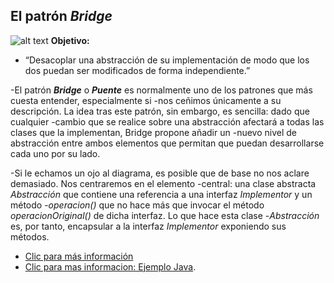 ## El patrón *Bridge*

![alt text](https://danielggarcia.files.wordpress.com/2014/03/031614_2328_patronesest1.png?w=620 "Logo Title Text 1")
**Objetivo:**

* “Desacoplar una abstracción de su implementación de modo que los dos puedan ser modificados de forma independiente.”

-El patrón **_Bridge_** o **_Puente_** es normalmente uno de los patrones que más cuesta entender, especialmente si -nos ceñimos únicamente a su descripción. La idea tras este patrón, sin embargo, es sencilla: dado que cualquier -cambio que se realice sobre una abstracción afectará a todas las clases que la implementan, Bridge propone añadir un -nuevo nivel de abstracción entre ambos elementos que permitan que puedan desarrollarse cada uno por su lado.

-Si le echamos un ojo al diagrama, es posible que de base no nos aclare demasiado. Nos centraremos en el elemento -central: una clase abstracta *Abstracción* que contiene una referencia a una interfaz *Implementor* y un método -*operacion()* que no hace más que invocar el método *operacionOriginal()* de dicha interfaz. Lo que hace esta clase -*Abstracción* es, por tanto, encapsular a la interfaz *Implementor* exponiendo sus métodos.

* [Clic para más información](https://danielggarcia.wordpress.com/2014/03/17/patrones-estructurales-iv-patron-bridge/)
* [Clic para mas informacion: Ejemplo Java](http://informaticapc.com/patrones-de-diseno/bridge.php).
